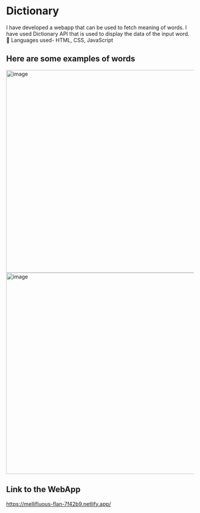 # Dictionary

I have developed a webapp that can be used to fetch meaning of words. I have used Dictionary API that is used to display the data of the input word. 📖
Languages used- HTML, CSS, JavaScript


## Here are some examples of words

<img width="545" alt="image" src="https://user-images.githubusercontent.com/79625787/224511226-adeed63a-7acb-46ce-b777-0f568bfc59e8.png">

<img width="541" alt="image" src="https://user-images.githubusercontent.com/79625787/224511243-7b695cfe-3597-456a-8be0-fa684087afb0.png">

## Link to the WebApp

https://mellifluous-flan-7f42b9.netlify.app/


